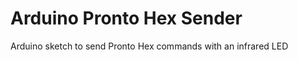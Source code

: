 Arduino Pronto Hex Sender
=========================

Arduino sketch to send Pronto Hex commands with an infrared LED
